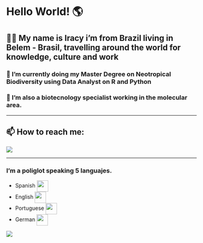 <h1> Hello World! 🌎 </h1>

<h2> 👨‍💻 My name is Iracy i’m from Brazil living in Belem - Brasil, travelling around the world for knowledge, culture and work </h2>
<h3> 🔭 I’m currently doing my Master Degree on Neotropical Biodiversity using Data Analyst on R and Python</h3>
<h3> 🌱 I’m also a biotecnology specialist working in the molecular area.</h3>

---

<h2>📫 How to reach me: </h2>

<a href="https://www.linkedin.com/in/iracymaiany" target="_blank">
  <img src="https://img.shields.io/badge/LinkedIn-0077B5?style=for-the-badge&logo=linkedin&logoColor=white">
</a>

---

<h3> I’m a poliglot speaking 5 languajes. </h3>

- Spanish <img src="https://www.banderas-mundo.es/data/flags/emoji/apple/160x160/es.png" heigth="25px" width="30px" align="center">
- English <img src="https://www.banderas-mundo.es/data/flags/emoji/apple/160x160/gb.png" heigth="25px" width="30px" align="center">
- Portuguese <img src="https://www.banderas-mundo.es/data/flags/emoji/apple/160x160/br.png" heigth="25px" width="30px" align="center">
- German <img src="https://www.banderas-mundo.es/data/flags/emoji/apple/160x160/de.png" heigth="25px" width="30px" align="center">



<img src ="https://github-readme-stats.vercel.app/api?username=iracymaia&&show_icons=true&title_color=ffffff&icon_color=bb2acf&text_color=daf7dc&bg_color=151515">
